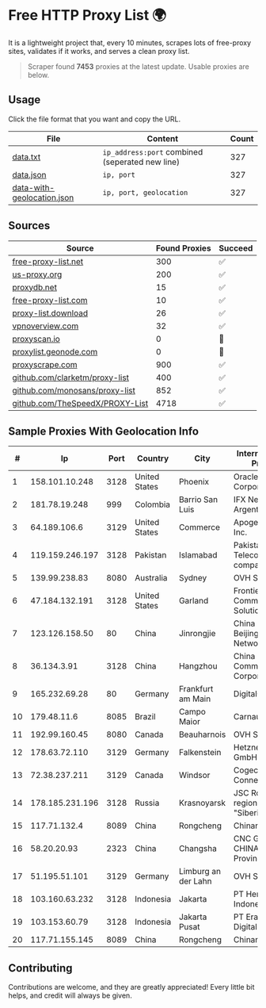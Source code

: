 
# Free HTTP Proxy List 🌍

It is a lightweight project that, every 10 minutes, scrapes lots of free-proxy sites, validates if it works, and serves a clean proxy list.


> Scraper found **7453** proxies at the latest update. Usable proxies are below.

## Usage

Click the file format that you want and copy the URL.


|File|Content|Count|
|----|-------|-----|
|[data.txt](https://raw.githubusercontent.com/themiralay/Proxy-List-World/master/data.txt)|`ip_address:port` combined (seperated new line)|327|
|[data.json](https://raw.githubusercontent.com/themiralay/Proxy-List-World/master/data.json)|`ip, port`|327|
|[data-with-geolocation.json](https://raw.githubusercontent.com/themiralay/Proxy-List-World/master/data-with-geolocation.json)|`ip, port, geolocation`|327|

## Sources

|Source|Found Proxies|Succeed|
|------|-------------|-------|
|[free-proxy-list.net](https://free-proxy-list.net)|300|✅|
|[us-proxy.org](https://www.us-proxy.org)|200|✅|
|[proxydb.net](http://proxydb.net)|15|✅|
|[free-proxy-list.com](https://free-proxy-list.com/?page=&port=&type%5B%5D=http&type%5B%5D=https&up_time=0&search=Search)|10|✅|
|[proxy-list.download](https://www.proxy-list.download/HTTP)|26|✅|
|[vpnoverview.com](https://vpnoverview.com/privacy/anonymous-browsing/free-proxy-servers)|32|✅|
|[proxyscan.io](https://www.proxyscan.io)|0|🚫|
|[proxylist.geonode.com](https://proxylist.geonode.com/api/proxy-list?limit=300&page=1&sort_by=lastChecked&sort_type=desc&protocols=http,https)|0|🚫|
|[proxyscrape.com](https://api.proxyscrape.com/v2/?request=displayproxies&protocol=http&timeout=10000&country=all&ssl=all&anonymity=all)|900|✅|
|[github.com/clarketm/proxy-list](https://raw.githubusercontent.com/clarketm/proxy-list/master/proxy-list-raw.txt)|400|✅|
|[github.com/monosans/proxy-list](https://raw.githubusercontent.com/monosans/proxy-list/main/proxies/http.txt)|852|✅|
|[github.com/TheSpeedX/PROXY-List](https://raw.githubusercontent.com/TheSpeedX/PROXY-List/master/http.txt)|4718|✅|


## Sample Proxies With Geolocation Info

|#|Ip|Port|Country|City|Internet Service Provider|
|-|--|----|-------|----|-------------------------|
|1|158.101.10.248|3128|United States|Phoenix|Oracle Corporation|
|2|181.78.19.248|999|Colombia|Barrio San Luis|IFX Networks Argentina S.R.L|
|3|64.189.106.6|3129|United States|Commerce|Apogee Telecom Inc.|
|4|119.159.246.197|3128|Pakistan|Islamabad|Pakistan Telecommuication company limited|
|5|139.99.238.83|8080|Australia|Sydney|OVH SAS|
|6|47.184.132.191|3128|United States|Garland|Frontier Communications Solutions|
|7|123.126.158.50|80|China|Jinrongjie|China Unicom Beijing Province Network|
|8|36.134.3.91|3128|China|Hangzhou|China Mobile Communications Corporation|
|9|165.232.69.28|80|Germany|Frankfurt am Main|DigitalOcean, LLC|
|10|179.48.11.6|8085|Brazil|Campo Maior|Carnaubanet Ltda|
|11|192.99.160.45|8080|Canada|Beauharnois|OVH SAS|
|12|178.63.72.110|3129|Germany|Falkenstein|Hetzner Online GmbH|
|13|72.38.237.211|3129|Canada|Windsor|Cogeco Connexion Inc.|
|14|178.185.231.196|3128|Russia|Krasnoyarsk|JSC Rostelecom regional branch "Siberia"|
|15|117.71.132.4|8089|China|Rongcheng|Chinanet|
|16|58.20.20.93|2323|China|Changsha|CNC Group CHINA169 Hunan Province Network|
|17|51.195.51.101|3129|Germany|Limburg an der Lahn|OVH SAS|
|18|103.160.63.232|3128|Indonesia|Jakarta|PT Herza Digital Indonesia|
|19|103.153.60.79|3128|Indonesia|Jakarta Pusat|PT Era Awan Digital|
|20|117.71.155.145|8089|China|Rongcheng|Chinanet|



## Contributing

Contributions are welcome, and they are greatly appreciated! Every
little bit helps, and credit will always be given.

